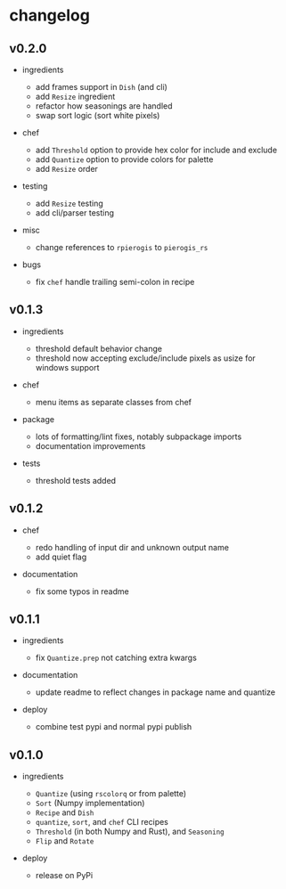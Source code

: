 # changelog

## v0.2.0
- ingredients
    - add frames support in `Dish` (and cli)
    - add `Resize` ingredient
    - refactor how seasonings are handled
    - swap sort logic (sort white pixels)
  
- chef 
    - add `Threshold` option to provide hex color for include and exclude
    - add `Quantize` option to provide colors for palette
    - add `Resize` order
  
- testing
    - add `Resize` testing
    - add cli/parser testing

- misc
    - change references to `rpierogis` to `pierogis_rs`
  
- bugs
    - fix `chef` handle trailing semi-colon in recipe

## v0.1.3

- ingredients
    - threshold default behavior change
    - threshold now accepting exclude/include pixels as usize for windows support
  
- chef
    - menu items as separate classes from chef
  
- package
    - lots of formatting/lint fixes, notably subpackage imports
    - documentation improvements

- tests
    - threshold tests added

## v0.1.2

- chef
    - redo handling of input dir and unknown output name
    - add quiet flag

- documentation
    - fix some typos in readme

## v0.1.1

- ingredients
    - fix `Quantize.prep` not catching extra kwargs
  
- documentation
    - update readme to reflect changes in package name and quantize

- deploy
    - combine test pypi and normal pypi publish

## v0.1.0

- ingredients
    - `Quantize` (using `rscolorq` or from palette)
    - `Sort` (Numpy implementation)
    - `Recipe` and `Dish`
    - `quantize`, `sort`, and `chef` CLI recipes
    - `Threshold` (in both Numpy and Rust), and `Seasoning`
    - `Flip` and `Rotate`

- deploy
    - release on PyPi
